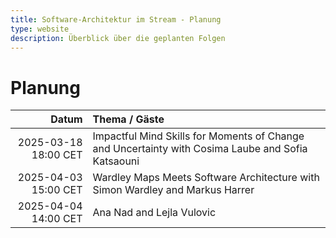```yaml
---
title: Software-Architektur im Stream - Planung
type: website
description: Überblick über die geplanten Folgen
---
```


# Planung

|                Datum | Thema / Gäste                                                                                     |
|---------------------:|:--------------------------------------------------------------------------------------------------|
| 2025-03-18 18:00 CET | Impactful Mind Skills for Moments of Change and Uncertainty with Cosima Laube and Sofia Katsaouni |
| 2025-04-03 15:00 CET | Wardley Maps Meets Software Architecture with Simon Wardley and Markus Harrer                     |
| 2025-04-04 14:00 CET | Ana Nad and Lejla Vulovic                                                                         |


